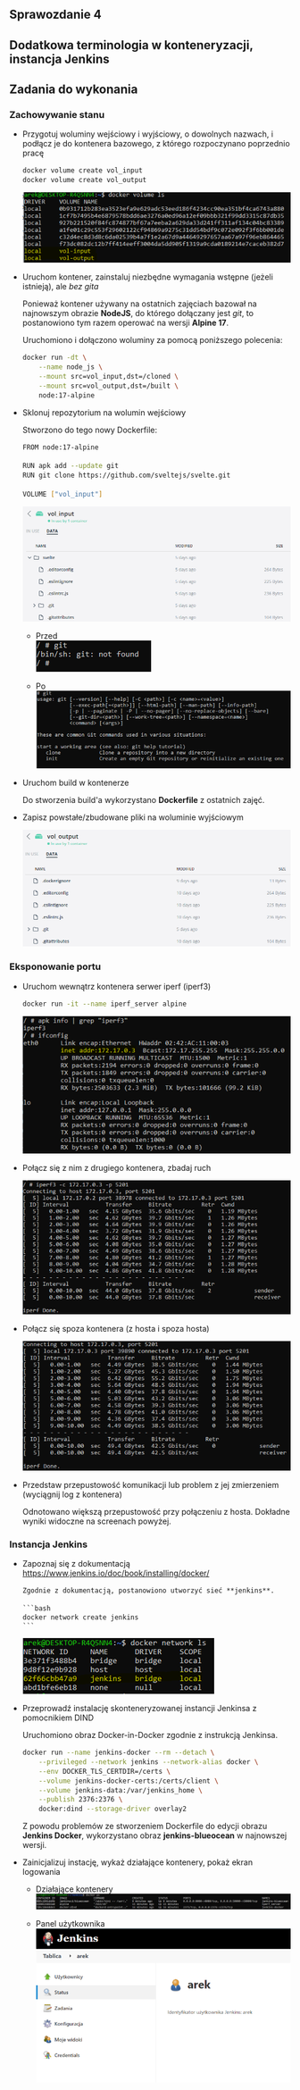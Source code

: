## Sprawozdanie 4

## Dodatkowa terminologia w konteneryzacji, instancja Jenkins

## Zadania do wykonania

### Zachowywanie stanu

-   Przygotuj woluminy wejściowy i wyjściowy, o dowolnych nazwach, i podłącz je do kontenera bazowego, z którego rozpoczynano poprzednio pracę

    ```bash
    docker volume create vol_input
    docker volume create vol_output
    ```

    ![Docker volumes](screenshots/docker-volumes.png)

-   Uruchom kontener, zainstaluj niezbędne wymagania wstępne (jeżeli istnieją), ale _bez gita_

    Ponieważ kontener używany na ostatnich zajęciach bazował na najnowszym obrazie **NodeJS**, do którego dołączany jest _git_, to postanowiono tym razem operować na wersji **Alpine 17**.

    Uruchomiono i dołączono woluminy za pomocą poniższego polecenia:

    ```bash
    docker run -dt \
        --name node_js \
        --mount src=vol_input,dst=/cloned \
        --mount src=vol_output,dst=/built \
        node:17-alpine
    ```

-   Sklonuj repozytorium na wolumin wejściowy

    Stworzono do tego nowy Dockerfile:

    ```bash
    FROM node:17-alpine

    RUN apk add --update git
    RUN git clone https://github.com/sveltejs/svelte.git

    VOLUME ["vol_input"]
    ```

    ![Cloned Svelte](screenshots/vol_input.png)

    -   Przed <br/>
        ![Without Git](screenshots/docker-volume-without-git.png)

    -   Po <br/>
        ![With Git](screenshots/docker-volume-with-git.png)

-   Uruchom build w kontenerze

    Do stworzenia build'a wykorzystano **Dockerfile** z ostatnich zajęć.

-   Zapisz powstałe/zbudowane pliki na woluminie wyjściowym

    ![Built Svelte](screenshots/vol_output.png)

### Eksponowanie portu

-   Uruchom wewnątrz kontenera serwer iperf (iperf3)

    ```bash
    docker run -it --name iperf_server alpine
    ```

    ![APK Info](screenshots/apk-info.png)

-   Połącz się z nim z drugiego kontenera, zbadaj ruch

    ![IPerf3 Connect](screenshots/iperf3-connect-nonhost.png)

-   Połącz się spoza kontenera (z hosta i spoza hosta)

    ![IPerf3 Connect](screenshots/iperf3-connect-host.png)

-   Przedstaw przepustowość komunikacji lub problem z jej zmierzeniem (wyciągnij log z kontenera)

    Odnotowano większą przepustowość przy połączeniu z hosta. Dokładne wyniki widoczne na screenach powyżej.

### Instancja Jenkins

-   Zapoznaj się z dokumentacją https://www.jenkins.io/doc/book/installing/docker/

        Zgodnie z dokumentacją, postanowiono utworzyć sieć **jenkins**.

        ```bash
        docker network create jenkins
        ```

    ![Docker Network](screenshots/docker-network.png)

-   Przeprowadź instalację skonteneryzowanej instancji Jenkinsa z pomocnikiem DIND

    Uruchomiono obraz Docker-in-Docker zgodnie z instrukcją Jenkinsa.

    ```bash
    docker run --name jenkins-docker --rm --detach \
        --privileged --network jenkins --network-alias docker \
        --env DOCKER_TLS_CERTDIR=/certs \
        --volume jenkins-docker-certs:/certs/client \
        --volume jenkins-data:/var/jenkins_home \
        --publish 2376:2376 \
        docker:dind --storage-driver overlay2
    ```

    Z powodu problemów ze stworzeniem Dockerfile do edycji obrazu **Jenkins Docker**, wykorzystano obraz **jenkins-blueocean** w najnowszej wersji.

-   Zainicjalizuj instację, wykaż działające kontenery, pokaż ekran logowania

    -   Działające kontenery <br/>
        ![Docker Containers](screenshots/jenkins-containers.png)

    -   Panel użytkownika <br/>
        ![Jenkins Panel](screenshots/jenkins-panel.png)
